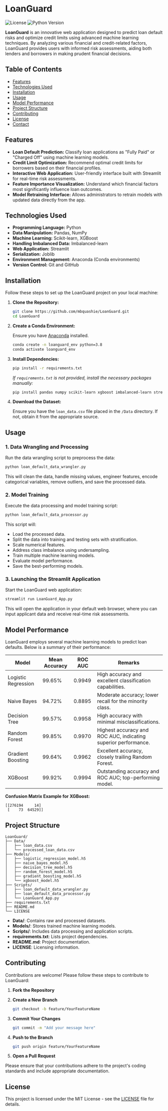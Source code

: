 # LoanGuard

![License](https://img.shields.io/badge/license-MIT-blue.svg)
![Python Version](https://img.shields.io/badge/python-3.8%2B-blue.svg)

**LoanGuard** is an innovative web application designed to predict loan default risks and optimize credit limits using advanced machine learning techniques. By analyzing various financial and credit-related factors, LoanGuard provides users with informed risk assessments, aiding both lenders and borrowers in making prudent financial decisions.

## Table of Contents

- [Features](#features)
- [Technologies Used](#technologies-used)
- [Installation](#installation)
- [Usage](#usage)
- [Model Performance](#model-performance)
- [Project Structure](#project-structure)
- [Contributing](#contributing)
- [License](#license)
- [Contact](#contact)

## Features

- **Loan Default Prediction:** Classify loan applications as "Fully Paid" or "Charged Off" using machine learning models.
- **Credit Limit Optimization:** Recommend optimal credit limits for borrowers based on their financial profiles.
- **Interactive Web Application:** User-friendly interface built with Streamlit for real-time risk assessments.
- **Feature Importance Visualization:** Understand which financial factors most significantly influence loan outcomes.
- **Model Retraining Interface:** Allows administrators to retrain models with updated data directly from the app.

## Technologies Used

- **Programming Language:** Python
- **Data Manipulation:** Pandas, NumPy
- **Machine Learning:** Scikit-learn, XGBoost
- **Handling Imbalanced Data:** Imbalanced-learn
- **Web Application:** Streamlit
- **Serialization:** Joblib
- **Environment Management:** Anaconda (Conda environments)
- **Version Control:** Git and GitHub

## Installation

Follow these steps to set up the LoanGuard project on your local machine:

1. **Clone the Repository:**

   ```bash
   git clone https://github.com/mbquashie/LoanGuard.git
   cd LoanGuard
   ```

2. **Create a Conda Environment:**

   Ensure you have [Anaconda](https://www.anaconda.com/products/distribution) installed.

   ```bash
   conda create -n loanguard_env python=3.8
   conda activate loanguard_env
   ```

3. **Install Dependencies:**

   ```bash
   pip install -r requirements.txt
   ```

   *If `requirements.txt` is not provided, install the necessary packages manually:*

   ```bash
   pip install pandas numpy scikit-learn xgboost imbalanced-learn streamlit joblib
   ```

4. **Download the Dataset:**

   Ensure you have the `loan_data.csv` file placed in the `/Data` directory. If not, obtain it from the appropriate source.

## Usage

### 1. **Data Wrangling and Processing**

Run the data wrangling script to preprocess the data:

```bash
python loan_default_data_wrangler.py
```

This will clean the data, handle missing values, engineer features, encode categorical variables, remove outliers, and save the processed data.

### 2. **Model Training**

Execute the data processing and model training script:

```bash
python loan_default_data_processor.py
```

This script will:

- Load the processed data.
- Split the data into training and testing sets with stratification.
- Scale numerical features.
- Address class imbalance using undersampling.
- Train multiple machine learning models.
- Evaluate model performance.
- Save the best-performing models.

### 3. **Launching the Streamlit Application**

Start the LoanGuard web application:

```bash
streamlit run LoanGuard_App.py
```

This will open the application in your default web browser, where you can input applicant data and receive real-time risk assessments.

## Model Performance

LoanGuard employs several machine learning models to predict loan defaults. Below is a summary of their performance:

| **Model**           | **Mean Accuracy** | **ROC AUC** | **Remarks**                                                                 |
|---------------------|--------------------|-------------|-----------------------------------------------------------------------------|
| Logistic Regression | 99.65%             | 0.9949      | High accuracy and excellent classification capabilities.                   |
| Naive Bayes         | 94.72%             | 0.8895      | Moderate accuracy; lower recall for the minority class.                    |
| Decision Tree       | 99.57%             | 0.9958      | High accuracy with minimal misclassifications.                              |
| Random Forest       | 99.85%             | 0.9970      | Highest accuracy and ROC AUC, indicating superior performance.             |
| Gradient Boosting   | 99.64%             | 0.9962      | Excellent accuracy, closely trailing Random Forest.                        |
| XGBoost             | 99.92%             | 0.9994      | Outstanding accuracy and ROC AUC; top-performing model.                    |

**Confusion Matrix Example for XGBoost:**

```
[[276194     14]
 [    73  64529]]
```

## Project Structure

```
LoanGuard/
├── Data/
│   ├── loan_data.csv
│   └── processed_loan_data.csv
├── Models/
│   ├── logistic_regression_model.h5
│   ├── naive_bayes_model.h5
│   ├── decision_tree_model.h5
│   ├── random_forest_model.h5
│   ├── gradient_boosting_model.h5
│   └── xgboost_model.h5
├── Scripts/
│   ├── loan_default_data_wrangler.py
│   ├── loan_default_data_processor.py
│   └── LoanGuard_App.py
├── requirements.txt
├── README.md
└── LICENSE
```

- **Data/**: Contains raw and processed datasets.
- **Models/**: Stores trained machine learning models.
- **Scripts/**: Includes data processing and application scripts.
- **requirements.txt**: Lists project dependencies.
- **README.md**: Project documentation.
- **LICENSE**: Licensing information.

## Contributing

Contributions are welcome! Please follow these steps to contribute to LoanGuard:

1. **Fork the Repository**

2. **Create a New Branch**

   ```bash
   git checkout -b feature/YourFeatureName
   ```

3. **Commit Your Changes**

   ```bash
   git commit -m "Add your message here"
   ```

4. **Push to the Branch**

   ```bash
   git push origin feature/YourFeatureName
   ```

5. **Open a Pull Request**

Please ensure that your contributions adhere to the project's coding standards and include appropriate documentation.

## License

This project is licensed under the MIT License - see the [LICENSE](LICENSE) file for details.


